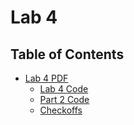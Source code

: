 # Lab 4

## Table of Contents
- [Lab 4 PDF](https://github.com/J0NTrollston/CSCE-336_Embedded_Systems/blob/main/Lab_4/Lab04.pdf)
    - [Lab 4 Code](https://github.com/J0NTrollston/CSCE-336_Embedded_Systems/blob/main/Lab_4/Lab4/src/main.cpp)
    - [Part 2 Code](https://github.com/J0NTrollston/CSCE-336_Embedded_Systems/blob/main/Lab_4/part2/src/main.cpp)
    - [Checkoffs](https://github.com/J0NTrollston/CSCE-336_Embedded_Systems/blob/main/Lab_4/Checkoffs.docx)
